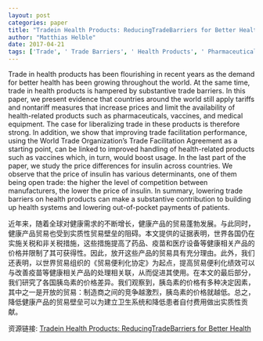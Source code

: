 ```yaml
---
layout: post
categories: paper
title: "Tradein Health Products: ReducingTradeBarriers for Better Health"
author: "Matthias Helble"
date: 2017-04-21
tags: ['Trade', ' Trade Barriers', ' Health Products', ' Pharmaceuticals', ' Tariffs', ' Non-Tariff Measures', ' Trade Liberalization', ' WTO Trade Facilitation Agreement', ' Vaccine', ' Insulin']
---
```


Trade in health products has been flourishing in recent years as the demand for better health has been growing throughout the world. At the same time, trade in health products is hampered by substantive trade barriers. In this paper, we present evidence that countries around the world still apply tariffs and nontariff measures that increase prices and limit the availability of health-related products such as pharmaceuticals, vaccines, and medical equipment. The case for liberalizing trade in these products is therefore strong. In addition, we show that improving trade facilitation performance, using the World Trade Organization’s Trade Facilitation Agreement as a starting point, can be linked to improved handling of health-related products such as vaccines which, in turn, would boost usage. In the last part of the paper, we study the price differences for insulin across countries. We observe that the price of insulin has various determinants, one of them being open trade: the higher the level of competition between manufacturers, the lower the price of insulin. In summary, lowering trade barriers on health products can make a substantive contribution to building up health systems and lowering out-of-pocket payments of patients.

近年来，随着全球对健康需求的不断增长，健康产品的贸易蓬勃发展。与此同时，健康产品贸易也受到实质性贸易壁垒的阻碍。本文提供的证据表明，世界各国仍在实施关税和非关税措施，这些措施提高了药品、疫苗和医疗设备等健康相关产品的价格并限制了其可获得性。因此，放开这些产品的贸易具有充分理由。此外，我们还表明，以世界贸易组织的《贸易便利化协定》为起点，提高贸易便利化绩效可以与改善疫苗等健康相关产品的处理相关联，从而促进其使用。在本文的最后部分，我们研究了各国胰岛素的价格差异。我们观察到，胰岛素的价格有多种决定因素，其中之一是开放的贸易：制造商之间的竞争越激烈，胰岛素的价格就越低。总之，降低健康产品的贸易壁垒可以为建立卫生系统和降低患者自付费用做出实质性贡献。

资源链接: [Tradein Health Products: ReducingTradeBarriers for Better Health](https://papers.ssrn.com/sol3/papers.cfm?abstract_id=2955559)
